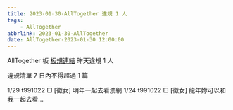 ```yaml
---
title: 2023-01-30-AllTogether 違規 1 人
tags:
    - AllTogether
abbrlink: 2023-01-30-AllTogether
date: AllTogether-2023-01-30 12:00:00
---
```

AllTogether 板 [板規連結](https://www.ptt.cc/bbs/AllTogether/M.1643211430.A.5FB.html)
昨天違規 1 人
<!-- more -->

違規清單
7 日內不得超過 1 篇

1/29 t991022 □ [徵女] 明年一起去看澳網
1/24 t991022 □ [徵女] 龍年妳可以和我一起去看…